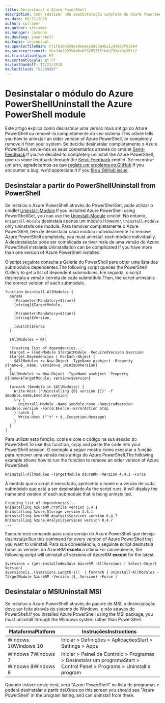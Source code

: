 ```yaml
---
title: Desinstalar o Azure PowerShell
description: Como realizar uma desinstalação completa do Azure PowerShell
ms.date: 09/11/2018
author: sptramer
ms.author: sttramer
ms.manager: carmonm
ms.devlang: powershell
ms.topic: conceptual
ms.openlocfilehash: bf1f81b4929ec066eeb888da4ba1303430f026b4
ms.sourcegitcommit: 80a3da199954d0ab78765715fb49793e89a30f12
ms.translationtype: HT
ms.contentlocale: pt-PT
ms.lasthandoff: 11/22/2018
ms.locfileid: "52259897"
---
```

# <a name="uninstall-the-azure-powershell-module"></a><span data-ttu-id="c9ed1-103">Desinstalar o módulo do Azure PowerShell</span><span class="sxs-lookup"><span data-stu-id="c9ed1-103">Uninstall the Azure PowerShell module</span></span>

<span data-ttu-id="c9ed1-104">Este artigo explica como desinstalar uma versão mais antiga do Azure PowerShell ou removê-la completamente do seu sistema.</span><span class="sxs-lookup"><span data-stu-id="c9ed1-104">This article tells you how to uninstall an older version of Azure PowerShell, or completely remove it from your system.</span></span> <span data-ttu-id="c9ed1-105">Se decidiu desinstalar completamente o Azure PowerShell, envie-nos os seus comentários através do cmdlet [Send-Feedback](/powershell/module/azurerm.profile/send-feedback).</span><span class="sxs-lookup"><span data-stu-id="c9ed1-105">If you've decided to completely uninstall the Azure PowerShell, give us some feedback through the [Send-Feedback](/powershell/module/azurerm.profile/send-feedback) cmdlet.</span></span>
<span data-ttu-id="c9ed1-106">Se encontrar um erro, agradecemos-se que [registe um problema no GitHub](https://github.com/azure/azure-powershell/issues).</span><span class="sxs-lookup"><span data-stu-id="c9ed1-106">If you encounter a bug, we'd appreciate it if you [file a GitHub issue](https://github.com/azure/azure-powershell/issues).</span></span>

## <a name="uninstall-from-powershell"></a><span data-ttu-id="c9ed1-107">Desinstalar a partir do PowerShell</span><span class="sxs-lookup"><span data-stu-id="c9ed1-107">Uninstall from PowerShell</span></span>

<span data-ttu-id="c9ed1-108">Se instalou o Azure PowerShell através do PowerShellGet, pode utilizar o cmdlet [Uninstall-Module](/powershell/module/powershellget/uninstall-module).</span><span class="sxs-lookup"><span data-stu-id="c9ed1-108">If you installed Azure PowerShell using PowerShellGet, you can use the [Uninstall-Module](/powershell/module/powershellget/uninstall-module) cmdlet.</span></span> <span data-ttu-id="c9ed1-109">No entanto, `Uninstall-Module` desinstala apenas um módulo.</span><span class="sxs-lookup"><span data-stu-id="c9ed1-109">However, `Uninstall-Module` only uninstalls one module.</span></span> <span data-ttu-id="c9ed1-110">Para remover completamente o Azure PowerShell, tem de desinstalar cada módulo individualmente.</span><span class="sxs-lookup"><span data-stu-id="c9ed1-110">To remove Azure PowerShell completely, you must uninstall each module individually.</span></span> <span data-ttu-id="c9ed1-111">A desinstalação pode ser complicada se tiver mais de uma versão do Azure PowerShell instalada.</span><span class="sxs-lookup"><span data-stu-id="c9ed1-111">Uninstallation can be complicated if you have more than one version of Azure PowerShell installed.</span></span>

<span data-ttu-id="c9ed1-112">O script seguinte consulta a Galeria do PowerShell para obter uma lista dos submódulos dependentes.</span><span class="sxs-lookup"><span data-stu-id="c9ed1-112">The following script queries the PowerShell Gallery to get a list of dependent submodules.</span></span> <span data-ttu-id="c9ed1-113">Em seguida, o script desinstala a versão correta de cada submódulo.</span><span class="sxs-lookup"><span data-stu-id="c9ed1-113">Then, the script uninstalls the correct version of each submodule.</span></span>

```powershell-interactive
function Uninstall-AllModules {
  param(
    [Parameter(Mandatory=$true)]
    [string]$TargetModule,

    [Parameter(Mandatory=$true)]
    [string]$Version,

    [switch]$Force
  )

  $AllModules = @()

  'Creating list of dependencies...'
  $target = Find-Module $TargetModule -RequiredVersion $version
  $target.Dependencies | ForEach-Object {
    $AllModules += New-Object -TypeName psobject -Property @{name=$_.name; version=$_.minimumVersion}
  }
  $AllModules += New-Object -TypeName psobject -Property @{name=$TargetModule; version=$Version}

  foreach ($module in $AllModules) {
    Write-Host ('Uninstalling {0} version {1}' -f $module.name,$module.version)
    try {
      Uninstall-Module -Name $module.name -RequiredVersion $module.version -Force:$Force -ErrorAction Stop
    } catch {
      Write-Host ("`t" + $_.Exception.Message)
    }
  }
}
```

<span data-ttu-id="c9ed1-114">Para utilizar esta função, copie e cole o código na sua sessão do PowerShell.</span><span class="sxs-lookup"><span data-stu-id="c9ed1-114">To use this function, copy and paste the code into your PowerShell session.</span></span> <span data-ttu-id="c9ed1-115">O exemplo a seguir mostra como executar a função para remover uma versão mais antiga do Azure PowerShell.</span><span class="sxs-lookup"><span data-stu-id="c9ed1-115">The following example shows how to run the function to remove an older version of Azure PowerShell.</span></span>

```powershell-interactive
Uninstall-AllModules -TargetModule AzureRM -Version 4.4.1 -Force
```

<span data-ttu-id="c9ed1-116">À medida que o script é executado, apresenta o nome e a versão de cada submódulo que está a ser desinstalado.</span><span class="sxs-lookup"><span data-stu-id="c9ed1-116">As the script runs, it will display the name and version of each submodule that is being uninstalled.</span></span>

```output
Creating list of dependencies...
Uninstalling AzureRM.Profile version 3.4.1
Uninstalling Azure.Storage version 3.4.1
Uninstalling AzureRM.AnalysisServices version 0.4.7
Uninstalling Azure.AnalysisServices version 0.4.7
...
```

<span data-ttu-id="c9ed1-117">Execute este comando para cada versão do Azure PowerShell que deseja desinstalar.</span><span class="sxs-lookup"><span data-stu-id="c9ed1-117">Run this command for every version of Azure PowerShell that you want to uninstall.</span></span> <span data-ttu-id="c9ed1-118">Para sua conveniência, o seguinte script desinstala todas as versões do AzureRM __exceto__ a última.</span><span class="sxs-lookup"><span data-stu-id="c9ed1-118">For convenience, the following script will uninstall all versions of AzureRM __except__ for the latest.</span></span>

```powershell-interactive
$versions = (get-installedmodule AzureRM -AllVersions | Select-Object Version)
$versions[1..($versions.Length-1)]  | foreach { Uninstall-AllModules -TargetModule AzureRM -Version ($_.Version) -Force }
```

## <a name="uninstall-msi"></a><span data-ttu-id="c9ed1-119">Desinstalar o MSI</span><span class="sxs-lookup"><span data-stu-id="c9ed1-119">Uninstall MSI</span></span>

<span data-ttu-id="c9ed1-120">Se instalou o Azure PowerShell através do pacote de MSI, a desinstalação deve ser feita através do sistema do Windows, e não através do PowerShell.</span><span class="sxs-lookup"><span data-stu-id="c9ed1-120">If you installed Azure PowerShell using the MSI package, you must uninstall through the Windows system rather than PowerShell.</span></span>

| <span data-ttu-id="c9ed1-121">Plataforma</span><span class="sxs-lookup"><span data-stu-id="c9ed1-121">Platform</span></span> | <span data-ttu-id="c9ed1-122">Instruções</span><span class="sxs-lookup"><span data-stu-id="c9ed1-122">Instructions</span></span> |
|----------|--------------|
| <span data-ttu-id="c9ed1-123">Windows 10</span><span class="sxs-lookup"><span data-stu-id="c9ed1-123">Windows 10</span></span> | <span data-ttu-id="c9ed1-124">Iniciar > Definições > Aplicações</span><span class="sxs-lookup"><span data-stu-id="c9ed1-124">Start > Settings > Apps</span></span> |
| <span data-ttu-id="c9ed1-125">Windows 7</span><span class="sxs-lookup"><span data-stu-id="c9ed1-125">Windows 7</span></span> </br><span data-ttu-id="c9ed1-126">Windows 8</span><span class="sxs-lookup"><span data-stu-id="c9ed1-126">Windows 8</span></span> | <span data-ttu-id="c9ed1-127">Iniciar > Painel de Controlo > Programas > Desinstalar um programa</span><span class="sxs-lookup"><span data-stu-id="c9ed1-127">Start > Control Panel > Programs > Uninstall a program</span></span> |

<span data-ttu-id="c9ed1-128">Quando estiver neste ecrã, verá "Azure PowerShell" na lista de programas e poderá desinstalar a partir daí.</span><span class="sxs-lookup"><span data-stu-id="c9ed1-128">Once on this screen you should see "Azure PowerShell" in the program listing, and can uninstall from there.</span></span>
